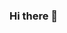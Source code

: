 ### Hi there 👋

<!--
**kunpeng9/kunpeng9** is a ✨ _special_ ✨ repository because its `README.md` (this file) appears on your GitHub profile.

Here are some ideas to get you started:

![](http://antzuhl.cn:4000/get/@kunpeng9.readme)

![](https://visitor-badge.glitch.me/badge?page_id=kunpeng9.readme)

![info](https://github-readme-stats.vercel.app/api?username=kunpeng9&show_icons=true&count_private=true&hide=prs&theme=dark_repocard)

# 游戏
[![](https://img.shields.io/badge/Steam-171a21?style=flat-square&logo=steam&logoColor=ffffff)](https://steamcommunity.com/id/antzuhl)

- 🔭 I’m currently working on ...
- 🌱 I’m currently learning ...
- 👯 I’m looking to collaborate on ...
- 🤔 I’m looking for help with ...
- 💬 Ask me about ...
- 📫 How to reach me: ...
- 😄 Pronouns: ...
- ⚡ Fun fact: ...
-->

